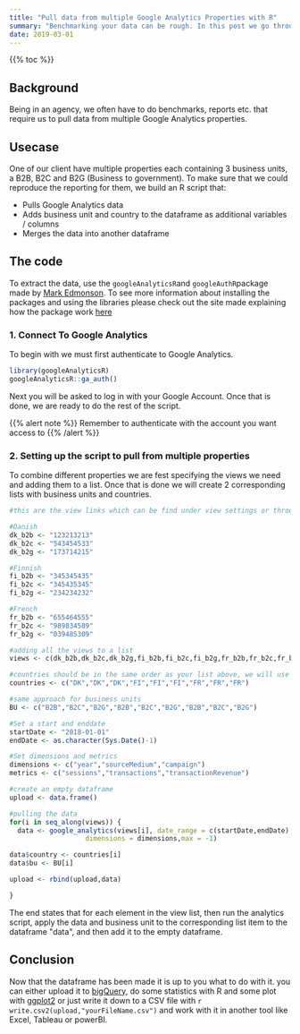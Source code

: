 ```yaml
---
title: "Pull data from multiple Google Analytics Properties with R"
summary: "Benchmarking your data can be rough. In this post we go through how to pull data from multiple GA accounts"
date: 2019-03-01
---
```

{{% toc %}}

## Background
Being in an agency, we often have to do benchmarks, reports etc. that require us to pull data from multiple Google Analytics properties.

## Usecase
One of our client have multiple properties each containing 3 business units, a B2B, B2C and B2G (Business to government). To make sure that we could reproduce the reporting for them, we build an R script that:

* Pulls Google Analytics data
* Adds business unit and country to the dataframe as additional variables / columns
* Merges the data into another dataframe

## The code
To extract the data, use the ```googleAnalyticsR```and ```googleAuthR```package made by [Mark Edmonson](https://twitter.com/HoloMarkeD). To see more information about installing the packages and using the libraries please check out the site made explaining how the package work [here](http://code.markedmondson.me/googleAnalyticsR/)

### 1. Connect To Google Analytics
To begin with we must first authenticate to Google Analytics.

```r 
library(googleAnalyticsR)
googleAnalyticsR::ga_auth()
```
Next you will be asked to log in with your Google Account. Once that is done, we are ready to do the rest of the script.

{{% alert note %}}
Remember to authenticate with the account you want access to
{{% /alert %}}

### 2. Setting up the script to pull from multiple properties
To combine different properties we are fest specifying the views we need and adding them to a list. Once that is done we will create 2 corresponding lists with business units and countries.

```r
#this are the view links which can be find under view settings or through the URL of the view - If you are used to working with this package, you can also do an extraction of all your views directly from R. The below views are fake.

#Danish
dk_b2b <- "123213213"
dk_b2c <- "543454533"
dk_b2g <- "173714215"

#Finnish
fi_b2b <- "345345435"
fi_b2c <- "345435345"
fi_b2g <- "234234232"

#French
fr_b2b <- "655464555"
fr_b2c <- "989834589"
fr_b2g <- "039485309"

#adding all the views to a list
views <- c(dk_b2b,dk_b2c,dk_b2g,fi_b2b,fi_b2c,fi_b2g,fr_b2b,fr_b2c,fr_b2g)

#countries should be in the same order as your list above, we will use this to add attributes to the dataframe
countries <- c("DK","DK","DK","FI","FI","FI","FR","FR","FR")

#same approach for business units
BU <- c("B2B","B2C","B2G","B2B","B2C","B2G","B2B","B2C","B2G")

#Set a start and enddate
startDate <- "2018-01-01"
endDate <- as.character(Sys.Date()-1)

#Set dimensions and metrics
dimensions <- c("year","sourceMedium","campaign")
metrics <- c("sessions","transactions","transactionRevenue")

#create an empty dataframe
upload <- data.frame()

#pulling the data
for(i in seq_along(views)) {
  data <- google_analytics(views[i], date_range = c(startDate,endDate), metrics = metrics,
                   dimensions = dimensions,max = -1)

data$country <- countries[i]
data$bu <- BU[i]

upload <- rbind(upload,data)

}

```
The end states that for each element in the view list, then run the analytics script, apply the data and business unit to the corresponding list item to the dataframe "data", and then add it to the empty dataframe.

## Conclusion
Now that the dataframe has been made it is up to you what to do with it. you can either upload it to [bigQuery](https://bigquery.cloud.google.com), do some statistics with R and some plot with [ggplot2](https://ggplot2.tidyverse.org/) or just write it down to a CSV file with ```r write.csv2(upload,"yourFileName.csv")``` and work with it in another tool like Excel, Tableau or powerBI.


